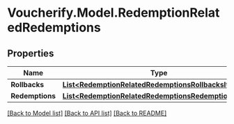 # Voucherify.Model.RedemptionRelatedRedemptions

## Properties

Name | Type | Description | Notes
------------ | ------------- | ------------- | -------------
**Rollbacks** | [**List&lt;RedemptionRelatedRedemptionsRollbacksItem&gt;**](RedemptionRelatedRedemptionsRollbacksItem.md) |  | [optional] 
**Redemptions** | [**List&lt;RedemptionRelatedRedemptionsRedemptionsItem&gt;**](RedemptionRelatedRedemptionsRedemptionsItem.md) |  | [optional] 

[[Back to Model list]](../../README.md#documentation-for-models) [[Back to API list]](../../README.md#documentation-for-api-endpoints) [[Back to README]](../../README.md)


